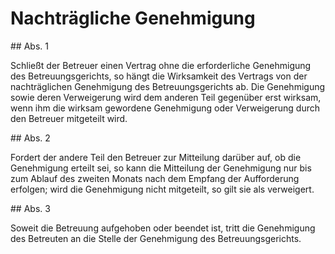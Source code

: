 # Nachträgliche Genehmigung



\#\# Abs. 1

 Schließt der Betreuer einen Vertrag ohne die erforderliche Genehmigung des Betreuungsgerichts, so hängt die Wirksamkeit des Vertrags von der nachträglichen Genehmigung des Betreuungsgerichts ab. Die Genehmigung sowie deren Verweigerung wird dem anderen Teil gegenüber erst wirksam, wenn ihm die wirksam gewordene Genehmigung oder Verweigerung durch den Betreuer mitgeteilt wird.

\#\# Abs. 2

 Fordert der andere Teil den Betreuer zur Mitteilung darüber auf, ob die Genehmigung erteilt sei, so kann die Mitteilung der Genehmigung nur bis zum Ablauf des zweiten Monats nach dem Empfang der Aufforderung erfolgen; wird die Genehmigung nicht mitgeteilt, so gilt sie als verweigert.

\#\# Abs. 3

 Soweit die Betreuung aufgehoben oder beendet ist, tritt die Genehmigung des Betreuten an die Stelle der Genehmigung des Betreuungsgerichts. 

